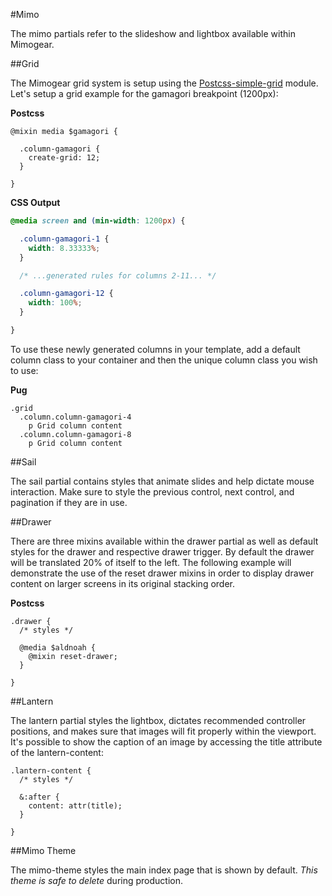 #Mimo

The mimo partials refer to the slideshow and lightbox available within Mimogear.

##Grid

The Mimogear grid system is setup using the [Postcss-simple-grid](https://github.com/iamfrntdv/postcss-simple-grid) module. Let's setup a grid example for the gamagori breakpoint (1200px):

**Postcss**

```postcss
@mixin media $gamagori {

  .column-gamagori {
    create-grid: 12;
  }

}
```

**CSS Output**

```css
@media screen and (min-width: 1200px) {

  .column-gamagori-1 {
    width: 8.33333%;
  }

  /* ...generated rules for columns 2-11... */

  .column-gamagori-12 {
    width: 100%;
  }

}
```

To use these newly generated columns in your template, add a default column class to your container and then the unique column class you wish to use:

**Pug**

```pug
.grid
  .column.column-gamagori-4
    p Grid column content
  .column.column-gamagori-8
    p Grid column content
```

##Sail

The sail partial contains styles that animate slides and help dictate mouse interaction. Make sure to style the previous control, next control, and pagination if they are in use.

##Drawer

There are three mixins available within the drawer partial as well as default styles for the drawer and respective drawer trigger. By default the drawer will be translated 20% of itself to the left. The following example will demonstrate the use of the reset drawer mixins in order to display drawer content on larger screens in its original stacking order.

**Postcss**

```postcss
.drawer {
  /* styles */

  @media $aldnoah {
    @mixin reset-drawer;
  }

}
```

##Lantern

The lantern partial styles the lightbox, dictates recommended controller positions, and makes sure that images will fit properly within the viewport. It's possible to show the caption of an image by accessing the title attribute of the lantern-content:

```postcss
.lantern-content {
  /* styles */

  &:after {
    content: attr(title);
  }

}
```

##Mimo Theme

The mimo-theme styles the main index page that is shown by default. _This theme is safe to delete_ during production.
